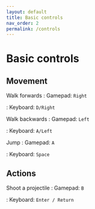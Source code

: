 ```yaml
---
layout: default
title: Basic controls
nav_order: 2
permalink: /controls
---
```


# Basic controls

## Movement

Walk forwards
: Gamepad: `Right`


: Keyboard: `D/Right`

Walk backwards
: Gamepad: `Left`

: Keyboard: `A/Left`

Jump
: Gamepad: `A`

: Keyboard: `Space`

## Actions

Shoot a projectile
: Gamepad: `B`

: Keyboard: `Enter / Return`
